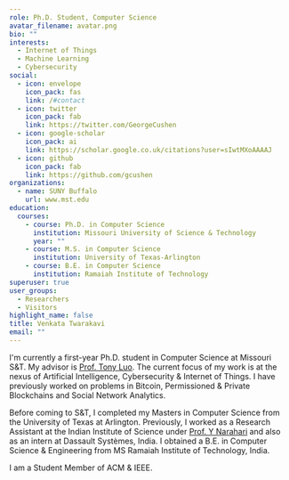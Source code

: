 ```yaml
---
role: Ph.D. Student, Computer Science
avatar_filename: avatar.png
bio: ""
interests:
  - Internet of Things
  - Machine Learning
  - Cybersecurity
social:
  - icon: envelope
    icon_pack: fas
    link: /#contact
  - icon: twitter
    icon_pack: fab
    link: https://twitter.com/GeorgeCushen
  - icon: google-scholar
    icon_pack: ai
    link: https://scholar.google.co.uk/citations?user=sIwtMXoAAAAJ
  - icon: github
    icon_pack: fab
    link: https://github.com/gcushen
organizations:
  - name: SUNY Buffalo
    url: www.mst.edu
education:
  courses:
    - course: Ph.D. in Computer Science
      institution: Missouri University of Science & Technology
      year: ""
    - course: M.S. in Computer Science
      institution: University of Texas-Arlington
    - course: B.E. in Computer Science
      institution: Ramaiah Institute of Technology
superuser: true
user_groups:
  - Researchers
  - Visitors
highlight_name: false
title: Venkata Twarakavi
email: ""
---
```

I'm currently a first-year Ph.D. student in Computer Science at Missouri S&T. My advisor is [Prof. Tony Luo](https://tluocs.github.io). The current focus of my work is at the nexus of Artificial Intelligence, Cybersecurity & Internet of Things. I have previously worked on problems in Bitcoin, Permissioned & Private Blockchains and Social Network Analytics.

Before coming to S&T, I completed my Masters in Computer Science from the University of Texas at Arlington. Previously, I worked as a Research Assistant at the Indian Institute of Science under [Prof. Y Narahari](https://gtl.csa.iisc.ac.in/hari/) and also as an intern at Dassault Systèmes, India. I obtained a B.E. in Computer Science & Engineering from MS Ramaiah Institute of Technology, India.

I am a Student Member of ACM & IEEE.